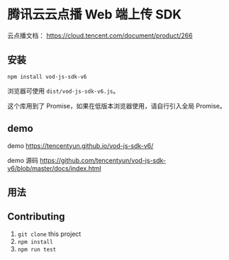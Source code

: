 # 腾讯云云点播 Web 端上传 SDK

云点播文档： https://cloud.tencent.com/document/product/266

## 安装

`npm install vod-js-sdk-v6`

浏览器可使用 `dist/vod-js-sdk-v6.js`。

这个库用到了 Promise，如果在低版本浏览器使用，请自行引入全局 Promise。

## demo

demo https://tencentyun.github.io/vod-js-sdk-v6/

demo 源码 https://github.com/tencentyun/vod-js-sdk-v6/blob/master/docs/index.html

## 用法



## Contributing

1. `git clone` this project
2. `npm install`
3. `npm run test`